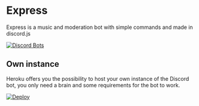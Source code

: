 # Express

Express is a music and moderation bot with simple commands and made in discord.js

[![Discord Bots](https://top.gg/api/widget/698085345086013480.svg)](https://top.gg/bot/698085345086013480)


## Own instance

Heroku offers you the possibility to host your own instance of the Discord bot, you only need a brain and some requirements for the bot to work.

[![Deploy](https://www.herokucdn.com/deploy/button.svg)](https://heroku.com/deploy?template=https://github.com/ItzLightyHD/Express/tree/classic)
